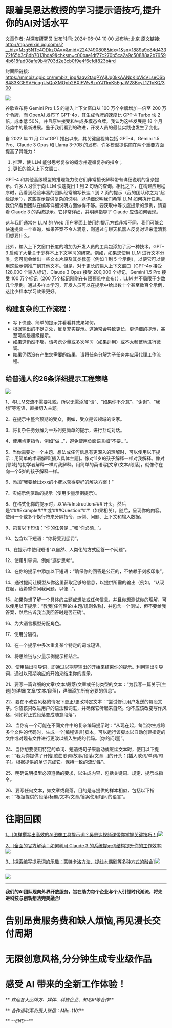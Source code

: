 # 跟着吴恩达教授的学习提示语技巧,提升你的AI对话水平

文章作者: AI深度研究员
发布时间: 2024-06-04 10:00
发布地: 北京
原文链接: http://mp.weixin.qq.com/s?__biz=Mzg5NTc4ODkzOA==&mid=2247490808&idx=1&sn=1889a9e84d43372f65b3c8db7013bda9&chksm=c00bae1df77c270b5ca2a9c50888a2b79594b618fad08afe9b4f703d2e3cb0f9e4f6cfdf823b#rd

封面图链接: https://mmbiz.qpic.cn/mmbiz_jpg/iaqv2tagPYAjUq0kkAANpKibVicVLseOSb8483KGESVFicqgUsQoXMOpb2BXIFWv8zxYJ11mK5EgJW28BcyL1Z1pKQ/300

![](https://mmbiz.qpic.cn/mmbiz_png/iaqv2tagPYAjUq0kkAANpKibVicVLseOSb8uINLRyee7SZicJTia0YuIwdTpHecDUb07SNRs27XAgDQzSDXHZAicsV7w/640?wx_fmt=png&from=appmsg)

谷歌宣布将 Gemini Pro 1.5 的输入上下文窗口从 100 万个令牌增加一倍至 200 万个令牌，而 OpenAI 发布了
GPT-4o，其生成令牌的速度比 GPT-4 Turbo 快 2 倍，成本低 50%，并且原生接受和生成多模态令牌。我认为这些发展是 18
个月趋势中的最新进展。鉴于我们看到的改进，开发人员的最佳实践也发生了变化。

自 2022 年 11 月 ChatGPT 推出以来，其关键里程碑包括 GPT-4、Gemini 1.5 Pro、Claude 3 Opus 和 Llama
3-70B 的发布，许多模型提供商在两个重要方面提高了其能力：

  1. 推理，使 LLM 能够思考复杂的概念并遵循复杂的指令；
  2. 更长的输入上下文窗口。

GPT-4 和其他高级模型的推理能力使它们非常擅长解释带有详细说明的复杂提示。许多人习惯于向 LLM 快速提出 1 到 2
句话的查询。相比之下，在构建应用程序时，我看到经验丰富的团队经常编写长达 1 到 2
页的提示（我的团队称之为“超级提示”），这些提示提供复杂的说明，以详细说明我们希望 LLM
如何执行任务。我仍然看到团队在编写详细说明方面做得不够。要获取中等长度提示的示例，请查看 Claude 3 的系统提示。它非常详细，并明确指导了
Claude 应该如何表现。

这与我们通常在 LLM 的 Web
用户界面上使用的提示方式非常不同，我们可能会快速提出一个查询，如果答案不令人满意，则通过与聊天机器人反复对话来澄清我们想要什么。

此外，输入上下文窗口长度的增加为开发人员的工具包添加了另一种技术。GPT-3 启动了大量关于少样本上下文学习的研究。例如，如果您使用 LLM
进行文本分类，您可能会给出一些文本片段及其类标签（例如 1 到 5
个示例），以便它可以使用这些示例推广到其他文本。但是，对于更长的输入上下文窗口（GPT-4o 接受 128,000 个输入标记，Claude 3 Opus
接受 200,000 个标记，Gemini 1.5 Pro 接受 100 万个标记（200 万个标记刚刚在有限预览中宣布）），LLM
并不局限于少数几个示例。通过多样本学习，开发人员可以在提示中给出数十个甚至数百个示例，这比少样本学习效果更好。

## 构建复杂的工作流程：

  * 写下快速、简单的提示并看看其效果如何。
  * 根据输出的不足之处，反复充实提示。这通常会导致更长、更详细的提示，甚至可能是超级提示。
  * 如果这仍然不够，请考虑少量或多次学习（如果适用）或不太频繁地进行微调。
  * 如果仍然没有产生您需要的结果，请将任务分解为子任务并应用代理工作流程。

## 给普通人的26条详细提示工程策略

![](https://mmbiz.qpic.cn/mmbiz_png/iaqv2tagPYAjUq0kkAANpKibVicVLseOSb8J1VIH0PbEuIlPNIC3nz8uibloZmI2HTm6ms7bSkKAysfmiaayCl30Ilg/640?wx_fmt=png&from=appmsg)

1、与LLM交流不需要礼貌，所以无需添加“请”、“如果你不介意”、“谢谢”、“我想”等短语，直接切入主题。

2、在提示中整合预期的受众，例如，受众是该领域的专家。

3、将复杂任务分解为一系列更简单的提示，进行互动对话。

4、使用肯定指令，例如“做...”，避免使用负面语言如“不要...”。

5、当你需要对一个主题、想法或任何信息有更深入的理解时，可以使用以下提示：用简单的术语解释[插入具体主题]。像对11岁的孩子解释一样对我解释。像对[领域]的初学者解释一样对我解释。用简单的英语写[文章/文本/段落]，就像你在向一个5岁的孩子解释一样。

6、添加“我要给出xxx的小费以获得更好的解决方案！”

7、实施示例驱动的提示（使用少量示例提示）。

8、在格式化你的提示时，以‘###Instruction###’开头，然后是‘###Example###’或‘###Question###’（如果相关）。随后，呈现你的内容。使用一个或多个换行符来分隔指令、示例、问题、上下文和输入数据。

9、包含以下短语：“你的任务是...”和“你必须...”。

10、包含以下短语：“你将受到惩罚”。

11、在提示中使用短语“以自然、人类化的方式回答一个问题”。

12、使用引导词，例如“逐步思考”。

13、在你的提示中添加以下短语：“确保你的回答是公正的，不依赖于刻板印象”。

14、通过提问让模型从你这里获取足够的信息，以提供所需的输出（例如，“从现在起，我希望你问我问题，以便...”。

15、如果你想了解一个具体的主题或想法或任何信息，并且你想测试你的理解，可以使用以下提示：“教我[任何理论/主题/规则名称]，并包含一个测试，但不要给我答案，然后告诉我当我回答时是否正确”。

16、为大语言模型分配角色。

17、使用分隔符。

18、在一个提示中多次重复某个特定的词或短语。

19、将思维链与少量示例提示相结合。

20、使用输出引导词，即通过以期望输出的开始来结束你的提示。利用输出引导词，通过以预期响应的开始来结束你的提示。

21、要写一篇详细的文章/文本/段落/文章或任何类型的文本：“为我写一篇关于[主题]的详细[文章/文本/段落]，详细添加所有必要的信息”。

22、要在不改变风格的情况下更正/更改特定文本：“尝试修订用户发送的每段文字。你应该只改进用户的语法和词汇，并确保它听起来自然。你不应该改变写作风格，例如将正式段落变成随意段落”。

23、当你有一个可能在不同文件中的复杂编码提示时：“从现在起，每当你生成跨多个文件的代码时，生成一个[编程语言]脚本，可以运行该脚本以自动创建指定的文件或对现有文件进行更改以插入生成的代码。[你的问题]”。

24、当你想要使用特定的单词、短语或句子来启动或继续文本时，使用以下提示：“我为你提供了开始[歌曲歌词/故事/段落/文章...]的开头：[插入歌词/单词/句子]。根据提供的单词完成它。保持一致的流动性”。

25、明确说明模型必须遵循的要求，以生成内容，包括关键词、规定、提示或指令。

26、要写任何文本，如文章或段落，目的是与提供的样本相似，包括以下指示：“根据提供的段落/标题/文本/文章/答案使用相同的语言”。

# 往期回顾

[1、[怎样撰写出高效的AI图像工具提示词？吴恩达视频课带你掌握关键技巧！]![](https://mmbiz.qpic.cn/mmbiz_png/iaqv2tagPYAjUq0kkAANpKibVicVLseOSb8wtyX7BVo6bUXFLcWmDVIib0I4AVYBYhpcBdiaYvE90vtQqdibc5u5bdYQ/640?wx_fmt=png&from=appmsg)](https://mp.weixin.qq.com/s?__biz=Mzg5NTc4ODkzOA==&mid=2247489851&idx=1&sn=f4e1c4dfa2d68a58803a396ba97bb199&chksm=c00babdef77c22c884e2ffae214e03e57fd78bb3b1e7b849671c7491e3eab7857c269c0fa0c2&scene=21#wechat_redirect)

[2、[全面的官方解读：如何利用 Claude 3
的系统提示词结构提升你的工作效率]![](https://mmbiz.qpic.cn/mmbiz_png/iaqv2tagPYAjUq0kkAANpKibVicVLseOSb81SS8JhJK2z0mQTWgdHP2d1umylvNHECqxHXOX0fS9rFuUUxR0KqtJA/640?wx_fmt=png&from=appmsg)](https://mp.weixin.qq.com/s?__biz=Mzg5NTc4ODkzOA==&mid=2247488623&idx=1&sn=c4250385118bc046966e002fdf0f5df6&chksm=c00ba68af77c2f9c22fe424925291bc9e12e163894cc8a91221775cbefdfb1b70e912abb7bb9&scene=21#wechat_redirect)

[3、[探索编写提示词的乐趣：蒙特卡洛方法、提线木偶剧等多种方式的融合]![](https://mmbiz.qpic.cn/mmbiz_png/iaqv2tagPYAjUq0kkAANpKibVicVLseOSb8YExJRjPaPMSh0Q04Ib1QAVQAA5xuYiaIhuMA5uFzfNvGiaJlHEPzzzrw/640?wx_fmt=png&from=appmsg)](https://mp.weixin.qq.com/s?__biz=Mzg5NTc4ODkzOA==&mid=2247487140&idx=1&sn=e1833d8b39984b01c22b6934bdc6a1a9&chksm=c00bbc41f77c35577d8ede626dacaf780f30b898a7c93aaba7c0e917c97f1342a8d2c7932bc6&scene=21#wechat_redirect)

* * *

![](https://mmbiz.qpic.cn/mmbiz_png/iaqv2tagPYAhtRhTOjz2QwH4dIlC3YUcYbaicMEwjqQqh06Yhdd7EH3r9wiaMRArLz0a6Zhx6uiaUD7hguPfbY0nAg/640?wx_fmt=png&from=appmsg)

****

**我们的AI团队现向外界开放服务，旨在助力每个企业与个人引领时代潮流，将先进科技与创新想法完美融合!**

#  告别昂贵服务费和缺人烦恼,再见漫长交付周期

# 无限创意风格,分分钟生成专业级作品

# 感受 AI 带来的全新工作体验！

** _欢迎各大品牌方、媒体、科技企业、知名IP等合作_**

** _合作请联系负责人微信：Milo-1101_**

** _\--END--_**

